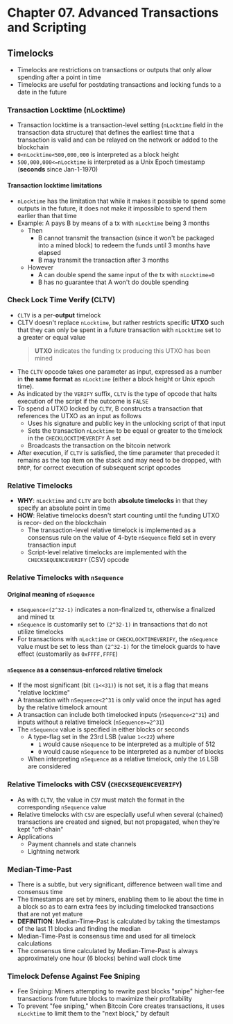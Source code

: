 # Chapter 07. Advanced Transactions and Scripting

## Timelocks

- Timelocks are restrictions on transactions or outputs that only allow spending after a point in time
- Timelocks are useful for postdating transactions and locking funds to a date in the future

### Transaction Locktime (nLocktime)

- Transaction locktime is a transaction-level setting (`nLocktime` field in the transaction data structure) that defines the earliest time that a transaction is valid and can be relayed on the network or added to the blockchain
- `0<nLocktime<500,000,000` is interpreted as a block height
- `500,000,000<=nLocktime` is interpreted as a Unix Epoch timestamp (**seconds** since Jan-1-1970)

#### Transaction locktime limitations

- `nLocktime` has the limitation that while it makes it possible to spend some outputs in the future, it does not make it impossible to spend them earlier than that time
- Example: A pays B by means of a tx with `nLocktime` being 3 months
  - Then
    - B cannot transmit the transaction (since it won't be packaged into a mined block) to redeem the funds until 3 months have elapsed
    - B may transmit the transaction after 3 months
  - However
    - A can double spend the same input of the tx with `nLocktime=0`
    - B has no guarantee that A won't do double spending

### Check Lock Time Verify (CLTV)

- `CLTV` is a per-**output** timelock
- CLTV doesn't replace `nLocktime`, but rather restricts specific **UTXO** such that they can only be spent in a future transaction with `nLocktime` set to a greater or equal value
  > **UTXO** indicates the funding tx producing this UTXO has been mined
- The `CLTV` opcode takes one parameter as input, expressed as a number in **the same format** as `nLocktime` (either a block height or Unix epoch time).
- As indicated by the `VERIFY` suffix, `CLTV` is the type of opcode that halts execution of the script if the outcome is `FALSE`
- To spend a UTXO locked by `CLTV`, B constructs a transaction that references the UTXO as an input as follows
  - Uses his signature and public key in the unlocking script of that input
  - Sets the transaction `nLocktime` to be equal or greater to the timelock in the `CHECKLOCKTIMEVERIFY` A set
  - Broadcasts the transaction on the bitcoin network
- After execution, if `CLTV` is satisfied, the time parameter that preceded it remains as the top item on the stack and may need to be dropped, with `DROP`, for correct execution of subsequent script opcodes

### Relative Timelocks

- **WHY**: `nLocktime` and `CLTV` are both **absolute timelocks** in that they specify an absolute point in time
- **HOW**: Relative timelocks doesn't start counting until the funding UTXO is recor‐ ded on the blockchain
  - The transaction-level relative timelock is implemented as a consensus rule on the value of 4-byte `nSequence` field set in every transaction input
  - Script-level relative timelocks are implemented with the `CHECKSEQUENCEVERIFY` (CSV) opcode

### Relative Timelocks with `nSequence`

#### Original meaning of `nSequence`

- `nSequence<(2^32-1)` indicates a non-finalized tx, otherwise a finalized and mined tx
- `nSequence` is customarily set to `(2^32-1)` in transactions that do not utilize timelocks
- For transactions with `nLocktime` or `CHECKLOCKTIMEVERIFY`, the `nSequence` value must be set to less than `(2^32-1)` for the timelock guards to have effect (customarily as `0xFFFF,FFFE`)

#### `nSequence` as a consensus-enforced relative timelock

- If the most significant (bit `(1<<31)`) is not set, it is a flag that means "relative locktime"
- A transaction with `nSequence<2^31` is only valid once the input has aged by the relative timelock amount
- A transaction can include both timelocked inputs (`nSequence<2^31`) and inputs without a relative timelock (`nSequence>=2^31`)
- The `nSequence` value is specified in either blocks or seconds
  - A type-flag set in the 23rd LSB (value `1<<22`) where
    - `1` would cause `nSequence` to be interpreted as a multiple of 512
    - `0` would cause `nSequence` to be interpreted as a number of blocks
  - When interpreting `nSequence` as a relative timelock, only the `16` LSB are considered

### Relative Timelocks with CSV (`CHECKSEQUENCEVERIFY`)

- As with `CLTV`, the value in `CSV` must match the format in the corresponding `nSequence` value
- Relative timelocks with `CSV` are especially useful when several (chained) transactions are created and signed, but not propagated, when they're kept "off-chain"
- Applications
  - Payment channels and state channels
  - Lightning network

### Median-Time-Past

- There is a subtle, but very significant, difference between wall time and consensus time
- The timestamps are set by miners, enabling them to lie about the time in a block so as to earn extra fees by including timelocked transactions that are not yet mature
- **DEFINITION**: Median-Time-Past is calculated by taking the timestamps of the last 11 blocks and finding the median
- Median-Time-Past is consensus time and used for all timelock calculations
- The consensus time calculated by Median-Time-Past is always approximately one hour (6 blocks) behind wall clock time

### Timelock Defense Against Fee Sniping

- Fee Sniping: Miners attempting to rewrite past blocks "snipe" higher-fee transactions from future blocks to maximize their profitability
- To prevent "fee sniping," when Bitcoin Core creates transactions, it uses `nLocktime` to limit them to the "next block," by default
